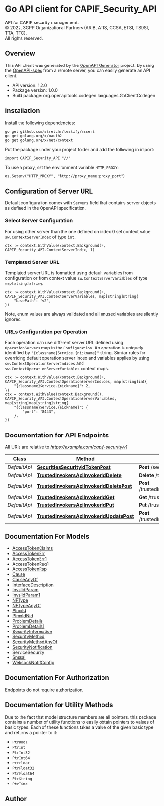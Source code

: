 # Go API client for CAPIF_Security_API

API for CAPIF security management.  
© 2022, 3GPP Organizational Partners (ARIB, ATIS, CCSA, ETSI, TSDSI, TTA, TTC).  
All rights reserved.


## Overview
This API client was generated by the [OpenAPI Generator](https://openapi-generator.tech) project.  By using the [OpenAPI-spec](https://www.openapis.org/) from a remote server, you can easily generate an API client.

- API version: 1.2.0
- Package version: 1.0.0
- Build package: org.openapitools.codegen.languages.GoClientCodegen

## Installation

Install the following dependencies:

```shell
go get github.com/stretchr/testify/assert
go get golang.org/x/oauth2
go get golang.org/x/net/context
```

Put the package under your project folder and add the following in import:

```golang
import CAPIF_Security_API "//"
```

To use a proxy, set the environment variable `HTTP_PROXY`:

```golang
os.Setenv("HTTP_PROXY", "http://proxy_name:proxy_port")
```

## Configuration of Server URL

Default configuration comes with `Servers` field that contains server objects as defined in the OpenAPI specification.

### Select Server Configuration

For using other server than the one defined on index 0 set context value `sw.ContextServerIndex` of type `int`.

```golang
ctx := context.WithValue(context.Background(), CAPIF_Security_API.ContextServerIndex, 1)
```

### Templated Server URL

Templated server URL is formatted using default variables from configuration or from context value `sw.ContextServerVariables` of type `map[string]string`.

```golang
ctx := context.WithValue(context.Background(), CAPIF_Security_API.ContextServerVariables, map[string]string{
	"basePath": "v2",
})
```

Note, enum values are always validated and all unused variables are silently ignored.

### URLs Configuration per Operation

Each operation can use different server URL defined using `OperationServers` map in the `Configuration`.
An operation is uniquely identified by `"{classname}Service.{nickname}"` string.
Similar rules for overriding default operation server index and variables applies by using `sw.ContextOperationServerIndices` and `sw.ContextOperationServerVariables` context maps.

```golang
ctx := context.WithValue(context.Background(), CAPIF_Security_API.ContextOperationServerIndices, map[string]int{
	"{classname}Service.{nickname}": 2,
})
ctx = context.WithValue(context.Background(), CAPIF_Security_API.ContextOperationServerVariables, map[string]map[string]string{
	"{classname}Service.{nickname}": {
		"port": "8443",
	},
})
```

## Documentation for API Endpoints

All URIs are relative to *https://example.com/capif-security/v1*

Class | Method | HTTP request | Description
------------ | ------------- | ------------- | -------------
*DefaultApi* | [**SecuritiesSecurityIdTokenPost**](docs/DefaultApi.md#securitiessecurityidtokenpost) | **Post** /securities/{securityId}/token | 
*DefaultApi* | [**TrustedInvokersApiInvokerIdDelete**](docs/DefaultApi.md#trustedinvokersapiinvokeriddelete) | **Delete** /trustedInvokers/{apiInvokerId} | 
*DefaultApi* | [**TrustedInvokersApiInvokerIdDeletePost**](docs/DefaultApi.md#trustedinvokersapiinvokeriddeletepost) | **Post** /trustedInvokers/{apiInvokerId}/delete | 
*DefaultApi* | [**TrustedInvokersApiInvokerIdGet**](docs/DefaultApi.md#trustedinvokersapiinvokeridget) | **Get** /trustedInvokers/{apiInvokerId} | 
*DefaultApi* | [**TrustedInvokersApiInvokerIdPut**](docs/DefaultApi.md#trustedinvokersapiinvokeridput) | **Put** /trustedInvokers/{apiInvokerId} | 
*DefaultApi* | [**TrustedInvokersApiInvokerIdUpdatePost**](docs/DefaultApi.md#trustedinvokersapiinvokeridupdatepost) | **Post** /trustedInvokers/{apiInvokerId}/update | 


## Documentation For Models

 - [AccessTokenClaims](docs/AccessTokenClaims.md)
 - [AccessTokenErr](docs/AccessTokenErr.md)
 - [AccessTokenErr1](docs/AccessTokenErr1.md)
 - [AccessTokenReq1](docs/AccessTokenReq1.md)
 - [AccessTokenRsp](docs/AccessTokenRsp.md)
 - [Cause](docs/Cause.md)
 - [CauseAnyOf](docs/CauseAnyOf.md)
 - [InterfaceDescription](docs/InterfaceDescription.md)
 - [InvalidParam](docs/InvalidParam.md)
 - [InvalidParam1](docs/InvalidParam1.md)
 - [NFType](docs/NFType.md)
 - [NFTypeAnyOf](docs/NFTypeAnyOf.md)
 - [PlmnId](docs/PlmnId.md)
 - [PlmnIdNid](docs/PlmnIdNid.md)
 - [ProblemDetails](docs/ProblemDetails.md)
 - [ProblemDetails1](docs/ProblemDetails1.md)
 - [SecurityInformation](docs/SecurityInformation.md)
 - [SecurityMethod](docs/SecurityMethod.md)
 - [SecurityMethodAnyOf](docs/SecurityMethodAnyOf.md)
 - [SecurityNotification](docs/SecurityNotification.md)
 - [ServiceSecurity](docs/ServiceSecurity.md)
 - [Snssai](docs/Snssai.md)
 - [WebsockNotifConfig](docs/WebsockNotifConfig.md)


## Documentation For Authorization

 Endpoints do not require authorization.


## Documentation for Utility Methods

Due to the fact that model structure members are all pointers, this package contains
a number of utility functions to easily obtain pointers to values of basic types.
Each of these functions takes a value of the given basic type and returns a pointer to it:

* `PtrBool`
* `PtrInt`
* `PtrInt32`
* `PtrInt64`
* `PtrFloat`
* `PtrFloat32`
* `PtrFloat64`
* `PtrString`
* `PtrTime`

## Author



